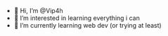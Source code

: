 - 👋 Hi, I’m @Vip4h
- 👀 I’m interested in learning everything i can
- 🌱 I’m currently learning web dev (or trying at least)


<!---
Vip4h/Vip4h is a ✨ special ✨ repository because its `README.md` (this file) appears on your GitHub profile.
You can click the Preview link to take a look at your changes.
--->
